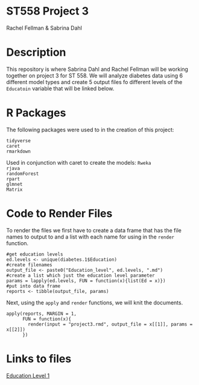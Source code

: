 ST558 Project 3
================
Rachel Fellman & Sabrina Dahl

# Description
This repository is where Sabrina Dahl and Rachel Fellman will be working together on project 3 for ST 558. We will analyze diabetes data using 6 different model types and create 5 output files fo different levels of the `Educatoin` variable that will be linked below.

# R Packages
The following packages were used to in the creation of this project:

`tidyverse`  
`caret`  
`rmarkdown`  

Used in conjunction with caret to create the models:
`Rweka`  
`rjava`  
`randomForest`  
`rpart`  
`glmnet`  
`Matrix`


# Code to Render Files

To render the files we first have to create a data frame that has the file names to output to and a list with each name for using in the `render` function. 
```{r, eval =FALSE}
#get education levels
ed.levels <- unique(diabetes.1$Education)
#create filenames
output_file <- paste0("Education_level", ed.levels, ".md")
#create a list which just the education level parameter
params = lapply(ed.levels, FUN = function(x){list(Ed = x)})
#put into data frame
reports <- tibble(output_file, params)
```

Next, using the `apply` and `render` functions, we will knit the documents.
```{r}
apply(reports, MARGIN = 1, 
      FUN = function(x){
        render(input = "project3.rmd", output_file = x[[1]], params = x[[2]]) 
      })
```


# Links to files

[Education Level 1](Education_level1.html)
